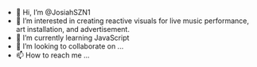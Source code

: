 - 👋 Hi, I’m @JosiahSZN1
- 👀 I’m interested in creating reactive visuals for live music performance, art installation, and advertisement.
- 🌱 I’m currently learning JavaScript
- 💞️ I’m looking to collaborate on ...
- 📫 How to reach me ...

<!---
JosiahSZN1/JosiahSZN1 is a ✨ special ✨ repository because its `README.md` (this file) appears on your GitHub profile.
You can click the Preview link to take a look at your changes.
--->
